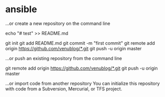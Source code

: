 # ansible

…or create a new repository on the command line


echo "# test" >> README.md

git init
git add README.md
git commit -m "first commit"
git remote add origin https://github.com/venublog/*.git
git push -u origin master


…or push an existing repository from the command line


git remote add origin https://github.com/venublog/*.git
git push -u origin master


…or import code from another repository
You can initialize this repository with code from a Subversion, Mercurial, or TFS project.

